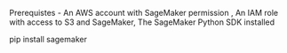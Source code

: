 Prerequistes -
An AWS account with SageMaker permission , 
An IAM role with access to S3 and SageMaker,
The SageMaker Python SDK installed 

pip install sagemaker
